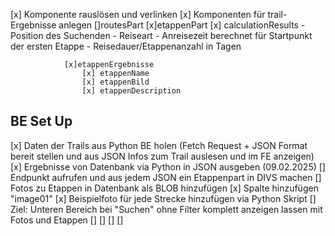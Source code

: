 [x] Komponente rauslösen und verlinken 
[x] Komponenten für trail-Ergebnisse anlegen
 []routesPart
            [x]etappenPart 
            [x] calculationResults
                - Position des Suchenden 
                - Reiseart
                - Anreisezeit berechnet für Startpunkt der ersten Etappe
                - Reisedauer/Etappenanzahl in Tagen

                [x]etappenErgebnisse
                    [x] etappenName
                    [x] etappenBild
                    [x] etappenDescription
## BE Set Up               
[x] Daten der Trails aus Python BE holen (Fetch Request + JSON Format bereit stellen und aus JSON Infos zum Trail auslesen und im FE anzeigen)
    [x] Ergebnisse von Datenbank via Python in JSON ausgeben (09.02.2025)
    [] Endpunkt aufrufen und aus jedem JSON ein Etappenpart in DIVS machen 
    [] Fotos zu Etappen in Datenbank als BLOB hinzufügen
        [x] Spalte hinzufügen "image01"
        [x] Beispielfoto für jede Strecke hinzufügen via Python Skript
        [] Ziel: Unteren Bereich bei "Suchen" ohne Filter komplett anzeigen lassen mit Fotos und Etappen
[]
[]
[] 
[]
